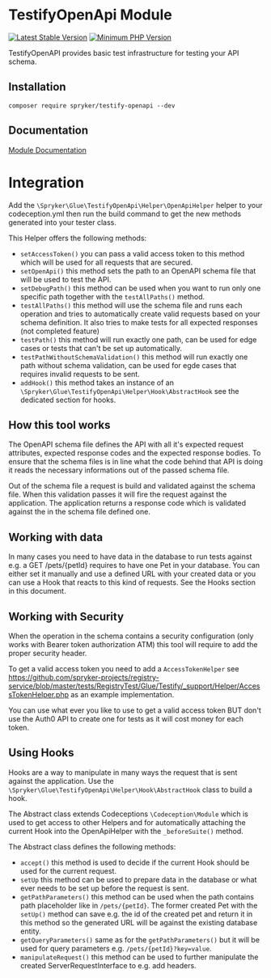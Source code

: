 # TestifyOpenApi Module
[![Latest Stable Version](https://poser.pugx.org/spryker/testify-openapi/v/stable.svg)](https://packagist.org/packages/spryker/testify-openapi)
[![Minimum PHP Version](https://img.shields.io/badge/php-%3E%3D%207.3-8892BF.svg)](https://php.net/)

TestifyOpenAPI provides basic test infrastructure for testing your API schema.

## Installation

```
composer require spryker/testify-openapi --dev
```

## Documentation

[Module Documentation](https://academy.spryker.com/developing_with_spryker/module_guide/modules.html)


# Integration

Add the `\Spryker\Glue\TestifyOpenApi\Helper\OpenApiHelper` helper to your codeception.yml then run the build command to get the new methods generated into your tester class.

This Helper offers the following methods:

- `setAccessToken()` you can pass a valid access token to this method which will be used for all requests that are secured.
- `setOpenApi()` this method sets the path to an OpenAPI schema file that will be used to test the API.
- `setDebugPath()` this method can be used when you want to run only one specific path together with the `testAllPaths()` method.
- `testAllPaths()` this method will use the schema file and runs each operation and tries to automatically create valid requests based on your schema definition. It also tries to make tests for all expected responses (not completed feature)
- `testPath()` this method will run exactly one path, can be used for edge cases or tests that can't be set up automatically.
- `testPathWithoutSchemaValidation()` this method will run exactly one path without schema validation, can be used for egde cases that requires invalid requests to be sent.
- `addHook()` this method takes an instance of an `\Spryker\Glue\TestifyOpenApi\Helper\Hook\AbstractHook` see the dedicated section for hooks.

## How this tool works

The OpenAPI schema file defines the API with all it's expected request attributes, expected response codes and the expected response bodies. To ensure that the schema files is in line what the code behind that API is doing it reads the necessary informations out of the passed schema file.

Out of the schema file a request is build and validated against the schema file. When this validation passes it will fire the request against the application. The application returns a response code which is validated against the in the schema file defined one.

## Working with data

In many cases you need to have data in the database to run tests against e.g. a GET /pets/{petId} requires to have one Pet in your database. You can either set it manually and use a defined URL with your created data or you can use a Hook that reacts to this kind of requests. See the Hooks section in this document.

## Working with Security

When the operation in the schema contains a security configuration (only works with Bearer token authorization ATM) this tool will require to add the proper security header.

To get a valid access token you need to add a `AccessTokenHelper` see https://github.com/spryker-projects/registry-service/blob/master/tests/RegistryTest/Glue/Testify/_support/Helper/AccessTokenHelper.php as an example implementation.

You can use what ever you like to use to get a valid access token BUT don't use the Auth0 API to create one for tests as it will cost money for each token.

## Using Hooks

Hooks are a way to manipulate in many ways the request that is sent against the application. Use the `\Spryker\Glue\TestifyOpenApi\Helper\Hook\AbstractHook` class to build a hook.

The Abstract class extends Codeceptions `\Codeception\Module` which is used to get access to other Helpers and for automatically attaching the current Hook into the OpenApiHelper with the `_beforeSuite()` method.

The Abstract class defines the following methods:

- `accept()` this method is used to decide if the current Hook should be used for the current request.
- `setUp` this method can be used to prepare data in the database or what ever needs to be set up before the request is sent.
- `getPathParameters()` this method can be used when the path contains path placeholder like in `/pets/{petId}`. The former created Pet with the `setUp()` method can save e.g. the id of the created pet and return it in this method so the generated URL will be against the existing database entity.
- `getQueryParameters()` same as for the `getPathParameters()` but it will be used for query parameters e.g. `/pets/{petId}?key=value`.
- `manipulateRequest()` this method can be used to further manipulate the created ServerRequestInterface to e.g. add headers.
